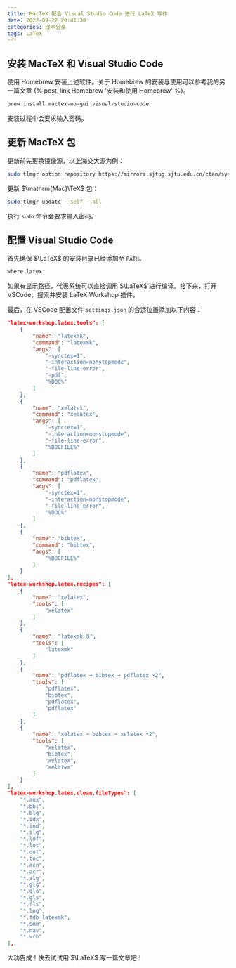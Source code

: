 ```yaml
---
title: MacTeX 配合 Visual Studio Code 进行 LaTeX 写作
date: 2022-09-22 20:41:30
categories: 技术分享
tags: LaTeX
---
```


## 安装 MacTeX 和 Visual Studio Code

使用 Homebrew 安装上述软件。关于 Homebrew 的安装与使用可以参考我的另一篇文章 {% post_link Homebrew '安装和使用 Homebrew' %}。
```sh
brew install mactex-no-gui visual-studio-code
```
安装过程中会要求输入密码。

## 更新 MacTeX 包

更新前先更换镜像源，以上海交大源为例：
```sh
sudo tlmgr option repository https://mirrors.sjtug.sjtu.edu.cn/ctan/systems/texlive/tlnet
```
更新 $\mathrm{Mac}\TeX$ 包：
```sh
sudo tlmgr update --self --all
```
执行 `sudo` 命令会要求输入密码。

## 配置 Visual Studio Code

首先确保 $\LaTeX$ 的安装目录已经添加至 `PATH`。
```sh
where latex
```
如果有显示路径，代表系统可以直接调用 $\LaTeX$ 进行编译。接下来，打开 VSCode，搜索并安装 LaTeX Workshop 插件。

最后，在 VSCode 配置文件 `settings.json` 的合适位置添加以下内容：
```json
"latex-workshop.latex.tools": [
	{
		"name": "latexmk",
		"command": "latexmk",
		"args": [
			"-synctex=1",
			"-interaction=nonstopmode",
			"-file-line-error",
			"-pdf",
			"%DOC%"
		]
	},
	{
		"name": "xelatex",
		"command": "xelatex",
		"args": [
			"-synctex=1",
			"-interaction=nonstopmode",
			"-file-line-error",
			"%DOCFILE%"
		]
	},
	{
		"name": "pdflatex",
		"command": "pdflatex",
		"args": [
			"-synctex=1",
			"-interaction=nonstopmode",
			"-file-line-error",
			"%DOC%"
		]
	},
	{
		"name": "bibtex",
		"command": "bibtex",
		"args": [
			"%DOCFILE%"
		]
	}
],
"latex-workshop.latex.recipes": [
	{
		"name": "xelatex",
		"tools": [
			"xelatex"
		]
	},
	{
		"name": "latexmk 🔃",
		"tools": [
			"latexmk"
		]
	},
	{
		"name": "pdflatex ➞ bibtex ➞ pdflatex ×2",
		"tools": [
			"pdflatex",
			"bibtex",
			"pdflatex",
			"pdflatex"
		]
	},
	{
		"name": "xelatex ➞ bibtex ➞ xelatex ×2",
		"tools": [
			"xelatex",
			"bibtex",
			"xelatex",
			"xelatex"
		]
	}
],
"latex-workshop.latex.clean.fileTypes": [
	"*.aux",
	"*.bbl",
	"*.blg",
	"*.idx",
	"*.ind",
	"*.ilg",
	"*.lof",
	"*.lot",
	"*.out",
	"*.toc",
	"*.acn",
	"*.acr",
	"*.alg",
	"*.glg",
	"*.glo",
	"*.gls",
	"*.fls",
	"*.log",
	"*.fdb_latexmk",
	"*.snm",
	"*.nav",
	"*.vrb"
],
```
大功告成！快去试试用 $\LaTeX$ 写一篇文章吧！